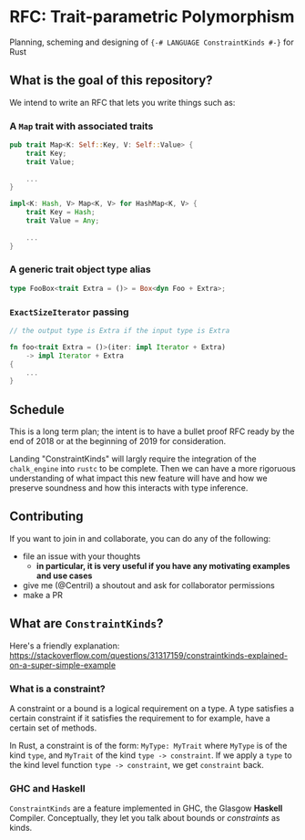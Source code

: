 # RFC: Trait-parametric Polymorphism

Planning, scheming and designing of `{-# LANGUAGE ConstraintKinds #-}` for Rust

## What is the goal of this repository?

We intend to write an RFC that lets you write things such as:

### A `Map` trait with associated traits

```rust
pub trait Map<K: Self::Key, V: Self::Value> {
    trait Key;
    trait Value;
    
    ...
}

impl<K: Hash, V> Map<K, V> for HashMap<K, V> {
    trait Key = Hash;
    trait Value = Any;
    
    ...
}
```

### A generic trait object type alias

```rust
type FooBox<trait Extra = ()> = Box<dyn Foo + Extra>;
```

### `ExactSizeIterator` passing

```rust
// the output type is Extra if the input type is Extra

fn foo<trait Extra = ()>(iter: impl Iterator + Extra)
    -> impl Iterator + Extra
{
    ...
}
```

## Schedule

This is a long term plan; the intent is to have a bullet proof RFC ready by the end of 2018
or at the beginning of 2019 for consideration.

Landing "ConstraintKinds" will largly require the integration of the `chalk_engine` into `rustc`
to be complete. Then we can have a more rigoruous understanding of what impact this new feature
will have and how we preserve soundness and how this interacts with type inference.

## Contributing

If you want to join in and collaborate, you can do any of the following:
+ file an issue with your thoughts
    + **in particular, it is very useful if you have any motivating examples and use cases**
+ give me (@Centril) a shoutout and ask for collaborator permissions
+ make a PR

## What are `ConstraintKinds`?

Here's a friendly explanation:
https://stackoverflow.com/questions/31317159/constraintkinds-explained-on-a-super-simple-example

### What is a constraint?

A constraint or a bound is a logical requirement on a type.
A type satisfies a certain constraint if it satisfies the requirement to for example,
have a certain set of methods.

In Rust, a constraint is of the form: `MyType: MyTrait` where `MyType` is of the kind `type`,
and `MyTrait` of the kind `type -> constraint`. If we apply a `type` to the kind level function
`type -> constraint`, we get `constraint` back.

### GHC and Haskell

`ConstraintKinds` are a feature implemented in GHC, the Glasgow **Haskell** Compiler.
Conceptually, they let you talk about bounds or *constraints* as kinds.
